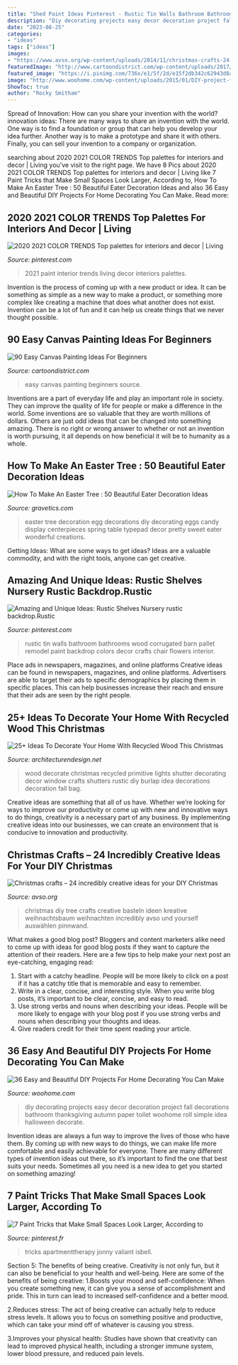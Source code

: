 ```yaml
---
title: "Shed Paint Ideas Pinterest - Rustic Tin Walls Bathroom Bathrooms Wood Corrugated Barn Pallet Remodel Paint Backdrop Colors Decor Crafts Chair Flowers Interior"
description: "Diy decorating projects easy decor decoration project fall decorations bathroom thanksgiving autumn paper toilet woohome roll simple idea halloween decorate"
date: "2023-08-25"
categories:
- "ideas"
tags: ["ideas"]
images:
- "https://www.avso.org/wp-content/uploads/2014/11/christmas-crafts-24-incredibly-creative-ideas-for-your-diy-christmas-tree-1415699323.jpg"
featuredImage: "http://www.cartoondistrict.com/wp-content/uploads/2017/06/Easy-Canvas-Painting-Ideas-For-Beginners21-1.jpg"
featured_image: "https://i.pinimg.com/736x/e1/5f/2d/e15f2db342c62943d8ab8ca005e0d460.jpg"
image: "http://www.woohome.com/wp-content/uploads/2015/01/DIY-project-for-homedecor-woohome-22.jpg"
ShowToc: true
author: "Rocky Smitham"
---
```



Spread of Innovation: How can you share your invention with the world?
innovation ideas: 
There are many ways to share an invention with the world. One way is to find a foundation or group that can help you develop your idea further. Another way is to make a prototype and share it with others. Finally, you can sell your invention to a company or organization.

	

		
searching about 2020 2021 COLOR TRENDS Top palettes for interiors and decor | Living you've visit to the right page. We have 8 Pics about 2020 2021 COLOR TRENDS Top palettes for interiors and decor | Living like 7 Paint Tricks that Make Small Spaces Look Larger, According to, How To Make An Easter Tree : 50 Beautiful Eater Decoration Ideas and also 36 Easy and Beautiful DIY Projects For Home Decorating You Can Make. Read more:
		
    
## 2020 2021 COLOR TRENDS Top Palettes For Interiors And Decor | Living

<img loading=lazy src="https://i.pinimg.com/736x/e1/5f/2d/e15f2db342c62943d8ab8ca005e0d460.jpg" onerror="this.onerror=null;this.src='https://tse4.mm.bing.net/th?id=OIP.nEfZy1-xU0RZBQHnsXiHvwHaJ_&amp;pid=15.1';" alt="2020 2021 COLOR TRENDS Top palettes for interiors and decor | Living">

_Source: pinterest.com_

>2021 paint interior trends living decor interiors palettes. 

	

Invention is the process of coming up with a new product or idea. It can be something as simple as a new way to make a product, or something more complex like creating a machine that does what another does not exist. Invention can be a lot of fun and it can help us create things that we never thought possible.

    
## 90 Easy Canvas Painting Ideas For Beginners

<img loading=lazy src="http://www.cartoondistrict.com/wp-content/uploads/2017/06/Easy-Canvas-Painting-Ideas-For-Beginners21-1.jpg" onerror="this.onerror=null;this.src='https://tse1.mm.bing.net/th?id=OIP.4OkhfQN4teidQ5dAVEC1JwHaJ4&amp;pid=15.1';" alt="90 Easy Canvas Painting Ideas For Beginners">

_Source: cartoondistrict.com_

>easy canvas painting beginners source. 

	

Inventions are a part of everyday life and play an important role in society. They can improve the quality of life for people or make a difference in the world. Some inventions are so valuable that they are worth millions of dollars. Others are just odd ideas that can be changed into something amazing. There is no right or wrong answer to whether or not an invention is worth pursuing, it all depends on how beneficial it will be to humanity as a whole.

    
## How To Make An Easter Tree : 50 Beautiful Eater Decoration Ideas

<img loading=lazy src="https://www.gravetics.com/wp-content/uploads/2018/02/Pretty-Easter-Egg-tree.jpg" onerror="this.onerror=null;this.src='https://tse1.mm.bing.net/th?id=OIP.hGcIZMy1B8N7b7_vRpr5kwHaLJ&amp;pid=15.1';" alt="How To Make An Easter Tree : 50 Beautiful Eater Decoration Ideas">

_Source: gravetics.com_

>easter tree decoration egg decorations diy decorating eggs candy display centerpieces spring table typepad decor pretty sweet eater wonderful creations. 

	

Getting Ideas: What are some ways to get ideas?
Ideas are a valuable commodity, and with the right tools, anyone can get creative.

    
## Amazing And Unique Ideas: Rustic Shelves Nursery Rustic Backdrop.Rustic

<img loading=lazy src="https://i.pinimg.com/736x/2a/d6/69/2ad6695ff067955c87a11d81facac2a0.jpg" onerror="this.onerror=null;this.src='https://tse3.mm.bing.net/th?id=OIP.jwS1SRwUnMDCrgNi0uagRgHaJ3&amp;pid=15.1';" alt="Amazing and Unique Ideas: Rustic Shelves Nursery rustic backdrop.Rustic">

_Source: pinterest.com_

>rustic tin walls bathroom bathrooms wood corrugated barn pallet remodel paint backdrop colors decor crafts chair flowers interior. 

	

Place ads in newspapers, magazines, and online platforms
Creative ideas can be found in newspapers, magazines, and online platforms. Advertisers are able to target their ads to specific demographics by placing them in specific places. This can help businesses increase their reach and ensure that their ads are seen by the right people.

    
## 25+ Ideas To Decorate Your Home With Recycled Wood This Christmas

<img loading=lazy src="http://cdn.architecturendesign.net/wp-content/uploads/2015/12/AD-Ideas-To-Decorate-Your-Home-With-Recycled-Wood-This-02.jpg" onerror="this.onerror=null;this.src='https://tse4.mm.bing.net/th?id=OIP.oRYbCq6wh6aS-Dx9hv2pIQHaJ4&amp;pid=15.1';" alt="25+ Ideas To Decorate Your Home With Recycled Wood This Christmas">

_Source: architecturendesign.net_

>wood decorate christmas recycled primitive lights shutter decorating decor window crafts shutters rustic diy burlap idea decorations decoration fall bag. 

	

Creative ideas are something that all of us have. Whether we’re looking for ways to improve our productivity or come up with new and innovative ways to do things, creativity is a necessary part of any business. By implementing creative ideas into our businesses, we can create an environment that is conducive to innovation and productivity.

    
## Christmas Crafts – 24 Incredibly Creative Ideas For Your DIY Christmas

<img loading=lazy src="https://www.avso.org/wp-content/uploads/2014/11/christmas-crafts-24-incredibly-creative-ideas-for-your-diy-christmas-tree-1415699323.jpg" onerror="this.onerror=null;this.src='https://tse1.mm.bing.net/th?id=OIP.v7umdDhWEGHTrdFHFMmLCgHaLB&amp;pid=15.1';" alt="Christmas crafts – 24 incredibly creative ideas for your DIY Christmas">

_Source: avso.org_

>christmas diy tree crafts creative basteln ideen kreative weihnachtsbaum weihnachten incredibly avso und yourself auswählen pinnwand. 

	

What makes a good blog post?
Bloggers and content marketers alike need to come up with ideas for good blog posts if they want to capture the attention of their readers. Here are a few tips to help make your next post an eye-catching, engaging read: 
1. Start with a catchy headline. People will be more likely to click on a post if it has a catchy title that is memorable and easy to remember.
2. Write in a clear, concise, and interesting style. When you write blog posts, it’s important to be clear, concise, and easy to read.
3. Use strong verbs and nouns when describing your ideas. People will be more likely to engage with your blog post if you use strong verbs and nouns when describing your thoughts and ideas.
4. Give readers credit for their time spent reading your article.

    
## 36 Easy And Beautiful DIY Projects For Home Decorating You Can Make

<img loading=lazy src="http://www.woohome.com/wp-content/uploads/2015/01/DIY-project-for-homedecor-woohome-22.jpg" onerror="this.onerror=null;this.src='https://tse2.mm.bing.net/th?id=OIP.g5oQpnwT87KJZkLYb2n3xgHaMY&amp;pid=15.1';" alt="36 Easy and Beautiful DIY Projects For Home Decorating You Can Make">

_Source: woohome.com_

>diy decorating projects easy decor decoration project fall decorations bathroom thanksgiving autumn paper toilet woohome roll simple idea halloween decorate. 

	

Invention ideas are always a fun way to improve the lives of those who have them. By coming up with new ways to do things, we can make life more comfortable and easily achievable for everyone. There are many different types of invention ideas out there, so it’s important to find the one that best suits your needs. Sometimes all you need is a new idea to get you started on something amazing!

    
## 7 Paint Tricks That Make Small Spaces Look Larger, According To

<img loading=lazy src="https://i.pinimg.com/736x/71/c7/ce/71c7ce6bd04a63b1482f851bd601bef2.jpg" onerror="this.onerror=null;this.src='https://tse4.mm.bing.net/th?id=OIP.slUxjR3jEn23v7zo3MxXFQHaJ3&amp;pid=15.1';" alt="7 Paint Tricks that Make Small Spaces Look Larger, According to">

_Source: pinterest.fr_

>tricks apartmenttherapy jonny valiant isbell. 

	

Section 5: The benefits of being creative.
Creativity is not only fun, but it can also be beneficial to your health and well-being. Here are some of the benefits of being creative:
1.Boosts your mood and self-confidence: When you create something new, it can give you a sense of accomplishment and pride. This in turn can lead to increased self-confidence and a better mood.

2.Reduces stress: The act of being creative can actually help to reduce stress levels. It allows you to focus on something positive and productive, which can take your mind off of whatever is causing you stress.

3.Improves your physical health: Studies have shown that creativity can lead to improved physical health, including a stronger immune system, lower blood pressure, and reduced pain levels.


